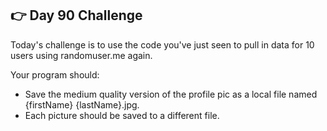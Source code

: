 ## 👉 Day 90 Challenge
Today's challenge is to use the code you've just seen to pull in data for 10 users using randomuser.me again.

Your program should:

- Save the medium quality version of the profile pic as a local file named {firstName} {lastName}.jpg.
- Each picture should be saved to a different file.
